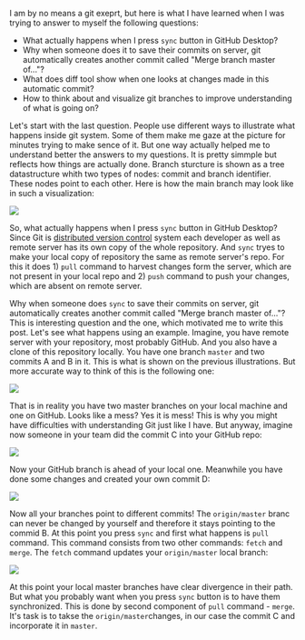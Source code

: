 I am by no means a git exeprt, but here is what I have learned when I was trying to answer to myself the following questions:
* What actually happens when I press `sync` button in GitHub Desktop?
* Why when someone does it to save their commits on server, git automatically creates another commit called "Merge branch master of..."?
* What does diff tool show when one looks at changes made in this automatic commit?
* How to think about and visualize git branches to improve understanding of what is going on?

Let's start with the last question. People use different ways to illustrate what happens inside git system. Some of them make me gaze at the picture for minutes trying to make sence of it. But one way actually helped me to understand better the answers to my questions. It is pretty simmple but reflects how things are actually done. Branch sturcture is shown as a tree datastructure whith two types of nodes: commit and branch identifier. These nodes point to each other. Here is how the main branch may look like in such a visualization:

![](http://puu.sh/pUNz5/4568efc60c.png)

So, what actually happens when I press `sync` button in GitHub Desktop? Since Git is [distributed version control](https://en.wikipedia.org/wiki/Distributed_version_control) system each developer as well as remote server has its own copy of the whole repository. And `sync` tryes to make your local copy of repository the same as remote server's repo. For this it does 1) `pull` command to harvest changes form the server, which are not present in your local repo and 2) `push` command to push your changes, which are absent on remote server.  

Why when someone does `sync` to save their commits on server, git automatically creates another commit called "Merge branch master of..."? This is interesting question and the one, which motivated me to write this post. Let's see what happens using an example. Imagine, you have remote server with your repository, most probably GitHub. And you also have a clone of this repository locally. You have one branch `master` and two commits A and B in it. This is what is shown on the previous illustrations. But more accurate way to think of this is the following one:

![](http://puu.sh/pVXIZ/62a65c98a4.png)

That is in reality you have two master branches on your local machine and one on GitHub. Looks like a mess? Yes it is mess! This is why you might have difficulties with understanding Git just like I have. But anyway, imagine now someone in your team did the commit C into your GitHub repo:

![](http://puu.sh/pVY9N/e1d6dcd2ef.png)

Now your GitHub branch is ahead of your local one. Meanwhile you have done some changes and created your own commit D:

![](http://puu.sh/pVYxA/3c05a2006f.png)

Now all your branches point to different commits! The `origin/master` branc can never be changed by yourself and therefore it stays pointing to the commid B. At this point you press `sync` and first what happens is `pull` command. This command consists from two other commands: `fetch` and `merge`. The `fetch` command updates your `origin/master` local branch:

![](http://puu.sh/pVZ3U/227acd1b64.png)

At this point your local master branches have clear divergence in their path. But what you probably want when you press `sync` button is to have them synchronized. This is done by second component of `pull` command - `merge`. It's task is to takse the `origin/master`changes, in our case the commit C and incorporate it in `master`.  
